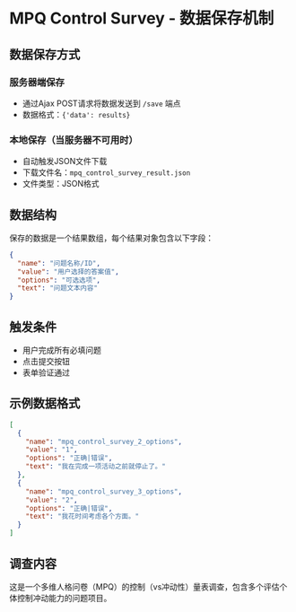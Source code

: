 # MPQ Control Survey - 数据保存机制

## 数据保存方式

### 服务器端保存
- 通过Ajax POST请求将数据发送到 `/save` 端点
- 数据格式：`{'data': results}`

### 本地保存（当服务器不可用时）
- 自动触发JSON文件下载
- 下载文件名：`mpq_control_survey_result.json`
- 文件类型：JSON格式

## 数据结构

保存的数据是一个结果数组，每个结果对象包含以下字段：

```json
{
  "name": "问题名称/ID",
  "value": "用户选择的答案值",
  "options": "可选选项",
  "text": "问题文本内容"
}
```

## 触发条件
- 用户完成所有必填问题
- 点击提交按钮
- 表单验证通过

## 示例数据格式
```json
[
  {
    "name": "mpq_control_survey_2_options",
    "value": "1",
    "options": "正确|错误", 
    "text": "我在完成一项活动之前就停止了。"
  },
  {
    "name": "mpq_control_survey_3_options",
    "value": "2",
    "options": "正确|错误",
    "text": "我花时间考虑各个方面。"
  }
]
```

## 调查内容
这是一个多维人格问卷（MPQ）的控制（vs冲动性）量表调查，包含多个评估个体控制冲动能力的问题项目。